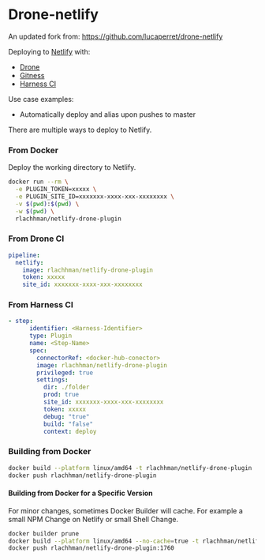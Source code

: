 # Drone-netlify

An updated fork from: https://github.com/lucaperret/drone-netlify

Deploying to [Netlify](https://netlify.com) with:
* [Drone](https://drone.io)
* [Gitness](https://gitness.com/)
* [Harness CI](https://www.harness.io/products/continuous-integration)

Use case examples:

- Automatically deploy and alias upon pushes to master

There are multiple ways to deploy to Netlify.

### From Docker

Deploy the working directory to Netlify.

```bash
docker run --rm \
  -e PLUGIN_TOKEN=xxxxx \
  -e PLUGIN_SITE_ID=xxxxxxx-xxxx-xxx-xxxxxxxx \
  -v $(pwd):$(pwd) \
  -w $(pwd) \
  rlachhman/netlify-drone-plugin
```

### From Drone CI

```yaml
pipeline:
  netlify:
    image: rlachhman/netlify-drone-plugin
    token: xxxxx
    site_id: xxxxxxx-xxxx-xxx-xxxxxxxx
```

### From Harness CI

```yaml
- step:
      identifier: <Harness-Identifier>
      type: Plugin
      name: <Step-Name>
      spec:
        connectorRef: <docker-hub-conector>
        image: rlachhman/netlify-drone-plugin
        privileged: true
        settings:
          dir: ./folder
          prod: true
          site_id: xxxxxxx-xxxx-xxx-xxxxxxxx
          token: xxxxx
          debug: "true"
          build: "false"
          context: deploy
```

### Building from Docker

```bash
docker build --platform linux/amd64 -t rlachhman/netlify-drone-plugin .
docker push rlachhman/netlify-drone-plugin    
```

#### Building from Docker for a Specific Version
For minor changes, sometimes Docker Builder will cache. For
example a small NPM Change on Netlify or small Shell Change. 

```bash
docker builder prune
docker build --platform linux/amd64 --no-cache=true -t rlachhman/netlify-drone-plugin:1760 .
docker push rlachhman/netlify-drone-plugin:1760    
```
